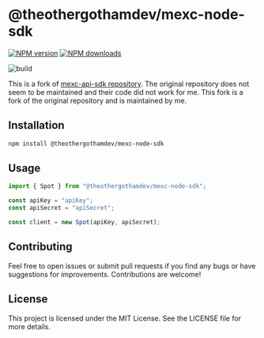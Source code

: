 # @theothergothamdev/mexc-node-sdk

<!-- [START badges] -->

[![NPM version](https://img.shields.io/npm/v/@theothergothamdev/mexc-node-sdk.svg)](https://www.npmjs.com/package/@theothergothamdev/mexc-node-sdk)
[![NPM downloads](https://img.shields.io/npm/dm/@theothergothamdev/mexc-node-sdk.svg)](https://www.npmjs.com/package/@theothergothamdev/mexc-node-sdk)

![build](https://github.com/theothergothamdev/mexc-node-sdk/actions/workflows/build.yml/badge.svg)

<!-- [END badges] -->

This is a fork of [mexc-api-sdk repository](https://github.com/mexcdevelop/mexc-api-sdk/). The original repository does not seem to be maintained and their code did not work for me. This fork is a fork of the original repository and is maintained by me.

## Installation

```bash
npm install @theothergothamdev/mexc-node-sdk
```

## Usage

```ts
import { Spot } from "@theothergothamdev/mexc-node-sdk";

const apiKey = "apiKey";
const apiSecret = "apiSecret";

const client = new Spot(apiKey, apiSecret);
```

## Contributing

Feel free to open issues or submit pull requests if you find any bugs or have suggestions for improvements. Contributions are welcome!

## License

This project is licensed under the MIT License. See the LICENSE file for more details.
